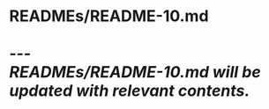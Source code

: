 # READMEs/README-10.md <br><br> --- <br> _READMEs/README-10.md will be updated with relevant contents._